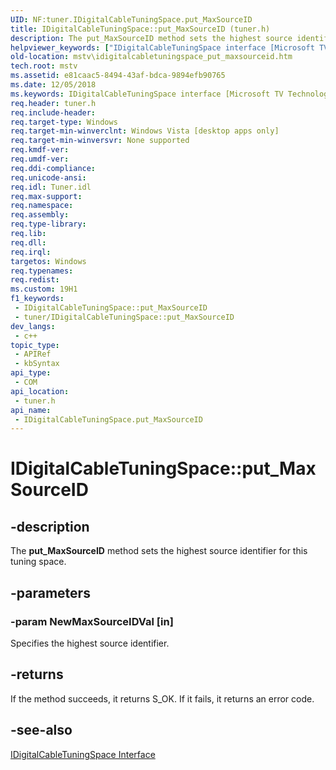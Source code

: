 ```yaml
---
UID: NF:tuner.IDigitalCableTuningSpace.put_MaxSourceID
title: IDigitalCableTuningSpace::put_MaxSourceID (tuner.h)
description: The put_MaxSourceID method sets the highest source identifier for this tuning space.
helpviewer_keywords: ["IDigitalCableTuningSpace interface [Microsoft TV Technologies]","put_MaxSourceID method","IDigitalCableTuningSpace.put_MaxSourceID","IDigitalCableTuningSpace::put_MaxSourceID","IDigitalCableTuningSpaceput_MaxSourceID","mstv.idigitalcabletuningspace_put_maxsourceid","put_MaxSourceID","put_MaxSourceID method [Microsoft TV Technologies]","put_MaxSourceID method [Microsoft TV Technologies]","IDigitalCableTuningSpace interface","tuner/IDigitalCableTuningSpace::put_MaxSourceID"]
old-location: mstv\idigitalcabletuningspace_put_maxsourceid.htm
tech.root: mstv
ms.assetid: e81caac5-8494-43af-bdca-9894efb90765
ms.date: 12/05/2018
ms.keywords: IDigitalCableTuningSpace interface [Microsoft TV Technologies],put_MaxSourceID method, IDigitalCableTuningSpace.put_MaxSourceID, IDigitalCableTuningSpace::put_MaxSourceID, IDigitalCableTuningSpaceput_MaxSourceID, mstv.idigitalcabletuningspace_put_maxsourceid, put_MaxSourceID, put_MaxSourceID method [Microsoft TV Technologies], put_MaxSourceID method [Microsoft TV Technologies],IDigitalCableTuningSpace interface, tuner/IDigitalCableTuningSpace::put_MaxSourceID
req.header: tuner.h
req.include-header: 
req.target-type: Windows
req.target-min-winverclnt: Windows Vista [desktop apps only]
req.target-min-winversvr: None supported
req.kmdf-ver: 
req.umdf-ver: 
req.ddi-compliance: 
req.unicode-ansi: 
req.idl: Tuner.idl
req.max-support: 
req.namespace: 
req.assembly: 
req.type-library: 
req.lib: 
req.dll: 
req.irql: 
targetos: Windows
req.typenames: 
req.redist: 
ms.custom: 19H1
f1_keywords:
 - IDigitalCableTuningSpace::put_MaxSourceID
 - tuner/IDigitalCableTuningSpace::put_MaxSourceID
dev_langs:
 - c++
topic_type:
 - APIRef
 - kbSyntax
api_type:
 - COM
api_location:
 - tuner.h
api_name:
 - IDigitalCableTuningSpace.put_MaxSourceID
---
```


# IDigitalCableTuningSpace::put_MaxSourceID


## -description

The <b>put_MaxSourceID</b> method sets the highest source identifier for this tuning space.

## -parameters

### -param NewMaxSourceIDVal [in]

Specifies the highest source identifier.

## -returns

If the method succeeds, it returns S_OK. If it fails, it returns an error code.

## -see-also

<a href="https://docs.microsoft.com/previous-versions/windows/desktop/api/tuner/nn-tuner-idigitalcabletuningspace">IDigitalCableTuningSpace Interface</a>

